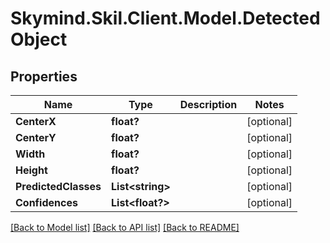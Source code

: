 # Skymind.Skil.Client.Model.DetectedObject
## Properties

Name | Type | Description | Notes
------------ | ------------- | ------------- | -------------
**CenterX** | **float?** |  | [optional] 
**CenterY** | **float?** |  | [optional] 
**Width** | **float?** |  | [optional] 
**Height** | **float?** |  | [optional] 
**PredictedClasses** | **List&lt;string&gt;** |  | [optional] 
**Confidences** | **List&lt;float?&gt;** |  | [optional] 

[[Back to Model list]](../README.md#documentation-for-models) [[Back to API list]](../README.md#documentation-for-api-endpoints) [[Back to README]](../README.md)

